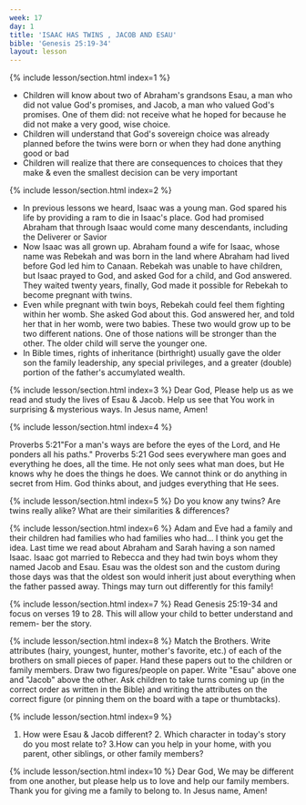 ```yaml
---
week: 17
day: 1
title: 'ISAAC HAS TWINS , JACOB AND ESAU'
bible: 'Genesis 25:19-34'
layout: lesson
---
```



{% include lesson/section.html index=1 %}
- Children will know about two of Abraham's grandsons Esau, a man who did not value God's promises, and Jacob, a man who valued God's promises. One of them did: not receive what he hoped for because he did not make a very good, wise choice.
- Children will understand that God's sovereign choice was already planned before the twins were born or when they had done anything good or bad
- Children will realize that there are consequences to choices that they make & even the smallest decision can be very important


{% include lesson/section.html index=2 %}
- In previous lessons we heard, Isaac was a young man. God spared his life by providing a ram to die in Isaac's place. God had promised Abraham that through Isaac would come many descendants, including the Deliverer or Savior
- Now Isaac was all grown up. Abraham found a wife for Isaac, whose name was Rebekah and was born in the land where Abraham had lived before God led him to Canaan. Rebekah was unable to have children, but Isaac prayed to God, and asked God for a child, and God answered. They waited twenty years, finally, God made it possible for Rebekah to become pregnant with twins.
- Even while pregnant with twin boys, Rebekah could feel them fighting within her womb. She asked God about this. God answered her, and told her that in her womb, were two babies. These two would grow up to be two different nations. One of those nations will be stronger than the other. The older child will serve the younger one.
- In Bible times, rights of inheritance (birthright) usually gave the older son the family leadership, any special privileges, and a greater (double) portion of the father's accumylated wealth.


{% include lesson/section.html index=3 %}
Dear God, Please help us as we read and study the lives of Esau & Jacob. Help us see that You work in surprising & mysterious ways. In Jesus name, Amen!


{% include lesson/section.html index=4 %}

 Proverbs 5:21"For a man's ways are before the eyes of the Lord, and He ponders all his paths." Proverbs 5:21 God sees everywhere man goes and everything he does, all the time. He not only sees what man does, but He knows why he does the things he does. We cannot think or do anything in secret from Him. God thinks about, and judges everything that He sees.


{% include lesson/section.html index=5 %}
 Do you know any twins? Are twins really alike? What are their similarities & differences?


{% include lesson/section.html index=6 %}
Adam and Eve had a family and their children had families who had families who had... I think you get the idea. Last time we read about Abraham and Sarah having a son named Isaac. Isaac got married to Rebecca and they had twin boys whom they named Jacob and Esau. Esau was the oldest son and the custom during those days was that the oldest son would inherit just about everything when the father passed away. Things may turn out differently for this family!


{% include lesson/section.html index=7 %}
Read Genesis 25:19-34 and focus on verses 19 to 28. This will allow your child to better understand and remem- ber the story.


{% include lesson/section.html index=8 %}
 Match the Brothers.
Write attributes (hairy, youngest, hunter, mother's favorite, etc.) of each of the brothers on small pieces of paper. Hand these papers out to the children or family members. Draw two figures/people on paper. Write "Esau" above one and "Jacob" above the other. Ask children to take turns coming up (in the correct order as written in the Bible) and writing the attributes on the correct figure (or pinning them on the board with a tape or thumbtacks).


{% include lesson/section.html index=9 %}
1. How were Esau & Jacob different? 2. Which character in today's story do you most relate to? 3.How can you help in your home, with you parent, other siblings, or other family members?


{% include lesson/section.html index=10 %}
Dear God, We may be different from one another, but please help us to love and help our family members. Thank you for giving me a family to belong to. In Jesus name, Amen!

